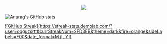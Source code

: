 <p align="center">
  <a href="https://skillicons.dev">
    <img src="https://skillicons.dev/icons?i=nodejs,express,php,laravel,mysql,html,css,bootstrap,js,jquery,py,fortran,arduino" />
  </a>
</p>

![Anurag's GitHub stats](https://github-readme-stats.vercel.app/api?username=ooguzsrtt&count_private=true&show_icons=true&theme=transparent)

[![GitHub Streak](https://streak-stats.demolab.com/?user=ooguzsrtt&currStreakNum=2FD3EB&theme=dark&fire=orange&sideLabels=F00&date_format=M j[, Y])](https://git.io/streak-stats)
